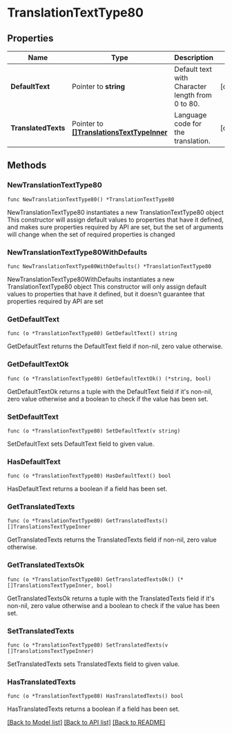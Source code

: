 # TranslationTextType80

## Properties

Name | Type | Description | Notes
------------ | ------------- | ------------- | -------------
**DefaultText** | Pointer to **string** | Default text with Character length from 0 to 80. | [optional] 
**TranslatedTexts** | Pointer to [**[]TranslationsTextTypeInner**](TranslationsTextTypeInner.md) | Language code for the translation. | [optional] 

## Methods

### NewTranslationTextType80

`func NewTranslationTextType80() *TranslationTextType80`

NewTranslationTextType80 instantiates a new TranslationTextType80 object
This constructor will assign default values to properties that have it defined,
and makes sure properties required by API are set, but the set of arguments
will change when the set of required properties is changed

### NewTranslationTextType80WithDefaults

`func NewTranslationTextType80WithDefaults() *TranslationTextType80`

NewTranslationTextType80WithDefaults instantiates a new TranslationTextType80 object
This constructor will only assign default values to properties that have it defined,
but it doesn't guarantee that properties required by API are set

### GetDefaultText

`func (o *TranslationTextType80) GetDefaultText() string`

GetDefaultText returns the DefaultText field if non-nil, zero value otherwise.

### GetDefaultTextOk

`func (o *TranslationTextType80) GetDefaultTextOk() (*string, bool)`

GetDefaultTextOk returns a tuple with the DefaultText field if it's non-nil, zero value otherwise
and a boolean to check if the value has been set.

### SetDefaultText

`func (o *TranslationTextType80) SetDefaultText(v string)`

SetDefaultText sets DefaultText field to given value.

### HasDefaultText

`func (o *TranslationTextType80) HasDefaultText() bool`

HasDefaultText returns a boolean if a field has been set.

### GetTranslatedTexts

`func (o *TranslationTextType80) GetTranslatedTexts() []TranslationsTextTypeInner`

GetTranslatedTexts returns the TranslatedTexts field if non-nil, zero value otherwise.

### GetTranslatedTextsOk

`func (o *TranslationTextType80) GetTranslatedTextsOk() (*[]TranslationsTextTypeInner, bool)`

GetTranslatedTextsOk returns a tuple with the TranslatedTexts field if it's non-nil, zero value otherwise
and a boolean to check if the value has been set.

### SetTranslatedTexts

`func (o *TranslationTextType80) SetTranslatedTexts(v []TranslationsTextTypeInner)`

SetTranslatedTexts sets TranslatedTexts field to given value.

### HasTranslatedTexts

`func (o *TranslationTextType80) HasTranslatedTexts() bool`

HasTranslatedTexts returns a boolean if a field has been set.


[[Back to Model list]](../README.md#documentation-for-models) [[Back to API list]](../README.md#documentation-for-api-endpoints) [[Back to README]](../README.md)


